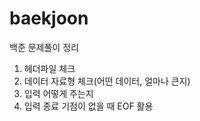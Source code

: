 # baekjoon
백준 문제풀이 정리

1. 헤더파일 체크
2. 데이터 자료형 체크(어떤 데이터, 얼마나 큰지)
3. 입력 어떻게 주는지
4. 입력 종료 기점이 없을 때 EOF 활용